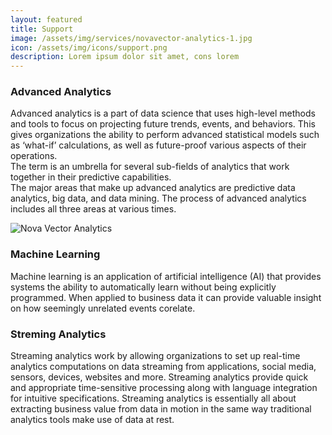 ```yaml
---
layout: featured
title: Support
image: /assets/img/services/novavector-analytics-1.jpg
icon: /assets/img/icons/support.png
description: Lorem ipsum dolor sit amet, cons lorem
---
```


<div class="row">
    <div class="col-md-12">
        <div class="service-details mb-40">
            <h3>Advanced Analytics</h3>
            <p>Advanced analytics is a part of data science that uses high-level methods and tools to focus on projecting future trends, events, and behaviors. This gives organizations the ability to perform advanced statistical models such as ‘what-if’ calculations, as well as future-proof various aspects of their operations.
            <br>The term is an umbrella for several sub-fields of analytics that work together in their predictive capabilities.
            <br>The major areas that make up advanced analytics are predictive data analytics, big data, and data mining. The process of advanced analytics includes all three areas at various times.</p>
        </div>
    </div>
</div>
<div class="row">
    <div class="col-xl-6 col-lg-12">
        <div class="s-details-img mb-30">
            <img src="{{site.baseurl}}/assets/img/service/details/novavector-analytics-2.jpg" alt="Nova Vector Analytics">
        </div>
    </div>
    <div class="col-xl-6 col-lg-12">
        <div class="service-details mb-40">
            <h3>Machine Learning</h3>
            <p>Machine learning is an application of artificial intelligence (AI) that provides systems the ability to automatically learn without being explicitly programmed. When applied to business data it can provide valuable insight on how seemingly unrelated events corelate.
            </p>
        </div>
    </div>
</div>
<div class="service-details mb-30">
    <h3>Streming Analytics</h3>
    <p>Streaming analytics work by allowing organizations to set up real-time analytics computations on data streaming from applications, social media, sensors, devices, websites and more. Streaming analytics provide quick and appropriate time-sensitive processing along with language integration for intuitive specifications.
    Streaming analytics is essentially all about extracting business value from data in motion in the same way traditional analytics tools make use of data at rest.
    </p>
</div>
